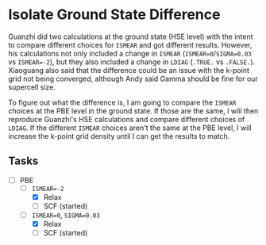 # Isolate Ground State Difference

Guanzhi did two calculations at the ground state (HSE level) with the intent to compare different choices for `ISMEAR` and got different results. However, 
his calculations not only included a change in `ISMEAR` (`ISMEAR=0`/`SIGMA=0.03` vs `ISMEAR=-2`), but they also included a change in `LDIAG` (`.TRUE.` vs 
`.FALSE.`). Xiaoguang also said that the difference could be an issue with the k-point grid not being converged, although Andy said Gamma should be
fine for our supercell size. 

To figure out what the difference is, I am going to compare the `ISMEAR` choices at the PBE level in the ground state. If those are the same, I will then 
reproduce Guanzhi's HSE calculations and compare different choices of `LDIAG`. If the different `ISMEAR` choices aren't the same at the PBE level, I will
increase the k-point grid density until I can get the results to match.

## Tasks

- [ ] PBE
  - [ ] `ISMEAR=-2`
    - [x] Relax
    - [ ] SCF (started)
  - [ ] `ISMEAR=0`, `SIGMA=0.03`
    - [x] Relax 
    - [ ] SCF (started)
